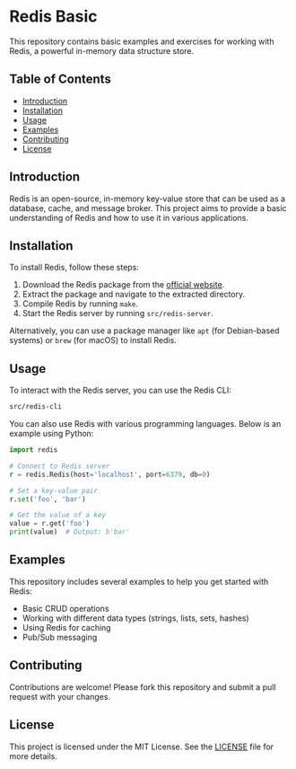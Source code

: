 # Redis Basic

This repository contains basic examples and exercises for working with Redis, a powerful in-memory data structure store.

## Table of Contents
- [Introduction](#introduction)
- [Installation](#installation)
- [Usage](#usage)
- [Examples](#examples)
- [Contributing](#contributing)
- [License](#license)

## Introduction
Redis is an open-source, in-memory key-value store that can be used as a database, cache, and message broker. This project aims to provide a basic understanding of Redis and how to use it in various applications.

## Installation
To install Redis, follow these steps:

1. Download the Redis package from the [official website](https://redis.io/download).
2. Extract the package and navigate to the extracted directory.
3. Compile Redis by running `make`.
4. Start the Redis server by running `src/redis-server`.

Alternatively, you can use a package manager like `apt` (for Debian-based systems) or `brew` (for macOS) to install Redis.

## Usage
To interact with the Redis server, you can use the Redis CLI:

```sh
src/redis-cli
```

You can also use Redis with various programming languages. Below is an example using Python:

```python
import redis

# Connect to Redis server
r = redis.Redis(host='localhost', port=6379, db=0)

# Set a key-value pair
r.set('foo', 'bar')

# Get the value of a key
value = r.get('foo')
print(value)  # Output: b'bar'
```

## Examples
This repository includes several examples to help you get started with Redis:

- Basic CRUD operations
- Working with different data types (strings, lists, sets, hashes)
- Using Redis for caching
- Pub/Sub messaging

## Contributing
Contributions are welcome! Please fork this repository and submit a pull request with your changes.

## License
This project is licensed under the MIT License. See the [LICENSE](LICENSE) file for more details.